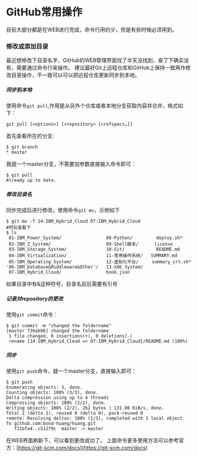 # GitHub常用操作
目前大部分都是在WEB进行完成，命令行用的少，但是有些时候必须用到。
### 修改或添加目录
最近想修改下目录名字，GitHub的WEB管理界面找了半天没找到，查了下确实没有，需要通过命令行来操作。
建议最好Git上远程仓库和GitHub上保持一致再作修改目录操作，不一致可以可以把远程仓库更新同步到本地。
##### 同步到本地
使用命令`git pull`,作用是从另外个仓库或者本地分支获取内容并合并，格式如下：
```shell
git pull [<options>] [<repository> [<refspec>…​]]
```
首先查看所在的分支:
```shell
$ git branch
* master
```
我就一个master分支，不需要加参数直接输入命令即可：
```shell
$ git pull
Already up to date.
```
##### 修改目录名
同步完成后进行修改，使用命令`git mv`，示例如下
```shell
$ git mv -f 14-IBM_Hybrid_Cloud 07-IBM_Hybrid_Cloud
#然后查看下
$ ls
 01-IBM_Power_System/                 08-Python/         deploy.sh*
 02-IBM_Z_System/                     09-Shell脚本/      license
 03-IBM_Storage_System/               10-Git/            README.md
 04-IBM_Virtualization/               11-常用操作系统/   SUMMARY.md
 05-IBM_Operating_System/             12-虚拟化平台/     summary_crt.sh*
'06-IBM_Database&Middleware&Other'/   13-X86_System/
 07-IBM_Hybrid_Cloud/                 book.json
```
如果目录中有&这种符号，目录名前后需要有引号
##### 记录对repository的更改
使用`git commit`命令：
```shell
$ git commit -m "changed the foldername"
[master 739ab96] changed the foldername
 1 file changed, 0 insertions(+), 0 deletions(-)
 rename {14-IBM_Hybrid_Cloud => 07-IBM_Hybrid_Cloud}/README.md (100%)
```
##### 同步
使用`git push`命令，就一个master分支，直接输入即可：
```shell
$ git push
Enumerating objects: 3, done.
Counting objects: 100% (3/3), done.
Delta compression using up to 4 threads
Compressing objects: 100% (2/2), done.
Writing objects: 100% (2/2), 262 bytes | 131.00 KiB/s, done.
Total 2 (delta 1), reused 0 (delta 0), pack-reused 0
remote: Resolving deltas: 100% (1/1), completed with 1 local object.
To github.com:bond-huang/huang.git
   f21bfa4..c51279c  master -> master
```
在WEB界面刷新下，可以看到更改成功了。
上面命令更多使用方法可以参考官方：[https://git-scm.com/docs](https://git-scm.com/docs)
